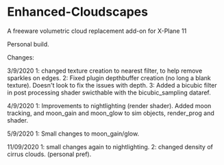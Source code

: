 # Enhanced-Cloudscapes
A freeware volumetric cloud replacement add-on for X-Plane 11

Personal build.

Changes:

3/9/2020
1: changed texture creation to nearest filter, to help remove sparkles on edges.
2: Fixed plugin depthbuffer creation (no long a blank texture). Doesn't look to fix the issues with depth.
3: Added a bicubic filter in post processing shader swicthable with the bicubic_sampling dataref.

4/9/2020
1: Improvements to nightlighting (render shader). Added moon tracking, and moon_gain and moon_glow to sim objects, render_prog and shader. 

5/9/2020
1: Small changes to moon_gain/glow.

11/09/2020
1: small changes again to nightlighting.
2: changed density of cirrus clouds. (personal pref).